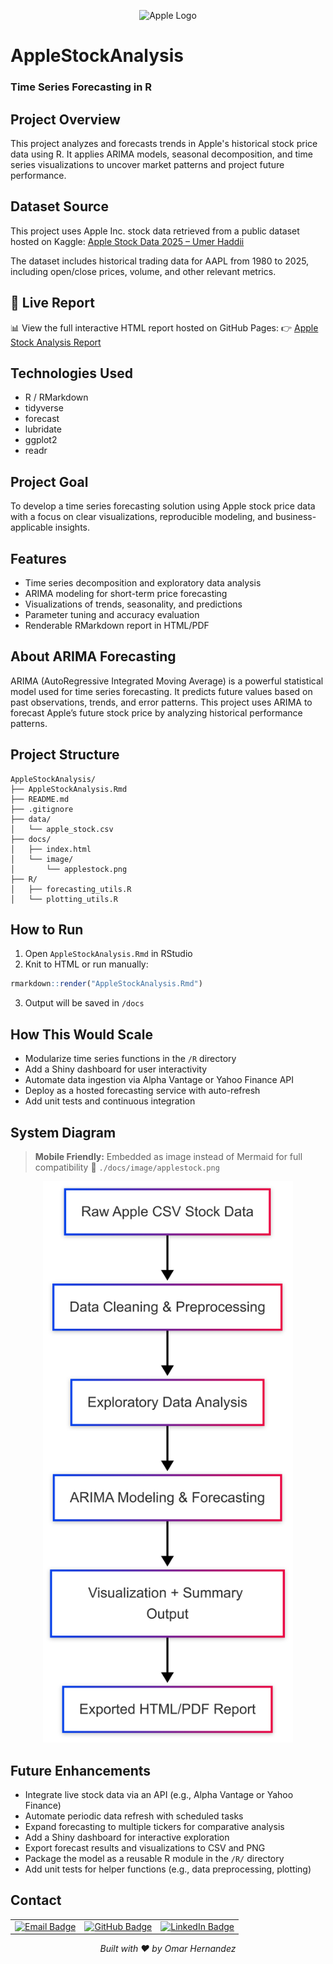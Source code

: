 <p align="center">
  <img src="https://upload.wikimedia.org/wikipedia/commons/f/fa/Apple_logo_white.svg" alt="Apple Logo" width="100"/>
</p>

# AppleStockAnalysis

### Time Series Forecasting in R

## Project Overview

This project analyzes and forecasts trends in Apple's historical stock price data using R. It applies ARIMA models, seasonal decomposition, and time series visualizations to uncover market patterns and project future performance.

## Dataset Source

This project uses Apple Inc. stock data retrieved from a public dataset hosted on Kaggle:
[Apple Stock Data 2025 – Umer Haddii](https://www.kaggle.com/datasets/umerhaddii/apple-stock-data-2025)

The dataset includes historical trading data for AAPL from 1980 to 2025, including open/close prices, volume, and other relevant metrics.

## 🔗 Live Report

📊 View the full interactive HTML report hosted on GitHub Pages:
👉 [Apple Stock Analysis Report](https://oohmxi.github.io/AppleStockAnalysis/)

## Technologies Used

- R / RMarkdown
- tidyverse
- forecast
- lubridate
- ggplot2
- readr

## Project Goal

To develop a time series forecasting solution using Apple stock price data with a focus on clear visualizations, reproducible modeling, and business-applicable insights.

## Features

- Time series decomposition and exploratory data analysis
- ARIMA modeling for short-term price forecasting
- Visualizations of trends, seasonality, and predictions
- Parameter tuning and accuracy evaluation
- Renderable RMarkdown report in HTML/PDF

## About ARIMA Forecasting

ARIMA (AutoRegressive Integrated Moving Average) is a powerful statistical model used for time series forecasting. It predicts future values based on past observations, trends, and error patterns. This project uses ARIMA to forecast Apple’s future stock price by analyzing historical performance patterns.

## Project Structure

```
AppleStockAnalysis/
├── AppleStockAnalysis.Rmd
├── README.md
├── .gitignore
├── data/
│   └── apple_stock.csv
├── docs/
│   ├── index.html
│   └── image/
│       └── applestock.png
├── R/
│   ├── forecasting_utils.R
│   └── plotting_utils.R
```

## How to Run

1. Open `AppleStockAnalysis.Rmd` in RStudio
2. Knit to HTML or run manually:

```r
rmarkdown::render("AppleStockAnalysis.Rmd")
```

3. Output will be saved in `/docs`

## How This Would Scale

- Modularize time series functions in the `/R` directory
- Add a Shiny dashboard for user interactivity
- Automate data ingestion via Alpha Vantage or Yahoo Finance API
- Deploy as a hosted forecasting service with auto-refresh
- Add unit tests and continuous integration

## System Diagram

> **Mobile Friendly:** Embedded as image instead of Mermaid for full compatibility
> 📂 `./docs/image/applestock.png`

<p align="center">
  <img src="docs/image/applestock.png" alt="System Diagram" width="400"/>
</p>

## Future Enhancements

- Integrate live stock data via an API (e.g., Alpha Vantage or Yahoo Finance)
- Automate periodic data refresh with scheduled tasks
- Expand forecasting to multiple tickers for comparative analysis
- Add a Shiny dashboard for interactive exploration
- Export forecast results and visualizations to CSV and PNG
- Package the model as a reusable R module in the `/R/` directory
- Add unit tests for helper functions (e.g., data preprocessing, plotting)

## Contact

<table align="center">
  <tr>
    <td>
      <a href="mailto:ohern@bu.edu">
        <img src="https://img.shields.io/badge/Gmail-D14836?style=for-the-badge&logo=gmail&logoColor=white" alt="Email Badge">
      </a>
    </td>
    <td>
      <a href="https://github.com/oohmxi">
        <img src="https://img.shields.io/badge/GitHub-100000?style=for-the-badge&logo=github&logoColor=white" alt="GitHub Badge">
      </a>
    </td>
    <td>
      <a href="https://linkedin.com/in/omarhlink">
        <img src="https://img.shields.io/badge/LinkedIn-0077B5?style=for-the-badge&logo=linkedin&logoColor=white" alt="LinkedIn Badge">
      </a>
    </td>
  </tr>
</table>

<p align="center"><em>Built with ❤️ by Omar Hernandez</em></p>
